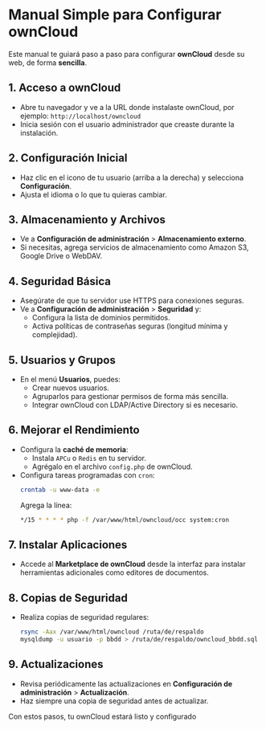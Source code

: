 # Manual Simple para Configurar ownCloud

Este manual te guiará paso a paso para configurar **ownCloud** desde su  web, de forma **sencilla**.

## 1. Acceso a ownCloud

- Abre tu navegador y ve a la URL donde instalaste ownCloud, por ejemplo: `http://localhost/owncloud` 
- Inicia sesión con el usuario administrador que creaste durante la instalación.

## 2. Configuración Inicial

- Haz clic en el icono de tu usuario (arriba a la derecha) y selecciona **Configuración**.
- Ajusta el idioma o lo que tu quieras cambiar.

## 3. Almacenamiento y Archivos

- Ve a **Configuración de administración** > **Almacenamiento externo**.
- Si necesitas, agrega servicios de almacenamiento como Amazon S3, Google Drive o WebDAV.

## 4. Seguridad Básica

- Asegúrate de que tu servidor use HTTPS para conexiones seguras.
- Ve a **Configuración de administración** > **Seguridad** y:
  - Configura la lista de dominios permitidos.
  - Activa políticas de contraseñas seguras (longitud mínima y complejidad).

## 5. Usuarios y Grupos

- En el menú **Usuarios**, puedes:
  - Crear nuevos usuarios.
  - Agruparlos para gestionar permisos de forma más sencilla.
  - Integrar ownCloud con LDAP/Active Directory si es necesario.

## 6. Mejorar el Rendimiento

- Configura la **caché de memoria**:
  - Instala `APCu` o `Redis` en tu servidor.
  - Agrégalo en el archivo `config.php` de ownCloud.
- Configura tareas programadas con `cron`:
  ```bash
  crontab -u www-data -e
  ```
  Agrega la línea:
  ```bash
  */15 * * * * php -f /var/www/html/owncloud/occ system:cron
  ```

## 7. Instalar Aplicaciones

- Accede al **Marketplace de ownCloud** desde la interfaz para instalar herramientas adicionales como editores de documentos.

## 8. Copias de Seguridad

- Realiza copias de seguridad regulares:
  ```bash
  rsync -Aax /var/www/html/owncloud /ruta/de/respaldo
  mysqldump -u usuario -p bbdd > /ruta/de/respaldo/owncloud_bbdd.sql
  ```

## 9. Actualizaciones

- Revisa periódicamente las actualizaciones en **Configuración de administración** > **Actualización**.
- Haz siempre una copia de seguridad antes de actualizar.


Con estos pasos, tu ownCloud estará listo y configurado 

